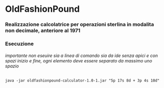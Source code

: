 # OldFashionPound

### Realizzazione calcolatrice per operazioni sterlina in modalita non decimale, anteriore al 1971

### Esecuzione
###### importante non eseuire sia a linea di comando sia da ide senza apici e con spazi inizio e fine, ogni elemento deve essere separato da massimo uno spazio
`java -jar oldfashionpound-calculator-1.0-1.jar "5p 17s 8d + 3p 4s 10d"`

 